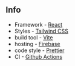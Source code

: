 ## Info

- Framework - [React](https://reactjs.org/)
- Styles - [Tailwind CSS](https://tailwindcss.com/)
- build tool - [Vite](https://vitejs.dev/)
- hosting - [Firebase](https://firebase.google.com/)
- code style - [Prettier](https://prettier.io/)
- CI - [Github Actions](https://github.com/features/actions)
